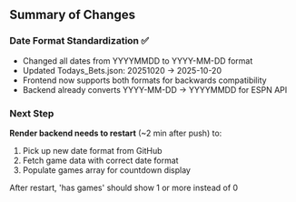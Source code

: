 ## Summary of Changes

### Date Format Standardization ✅
- Changed all dates from YYYYMMDD to YYYY-MM-DD format
- Updated Todays_Bets.json: 20251020 → 2025-10-20  
- Frontend now supports both formats for backwards compatibility
- Backend already converts YYYY-MM-DD → YYYYMMDD for ESPN API

### Next Step
**Render backend needs to restart** (~2 min after push) to:
1. Pick up new date format from GitHub
2. Fetch game data with correct date format
3. Populate games array for countdown display

After restart, 'has games' should show 1 or more instead of 0

